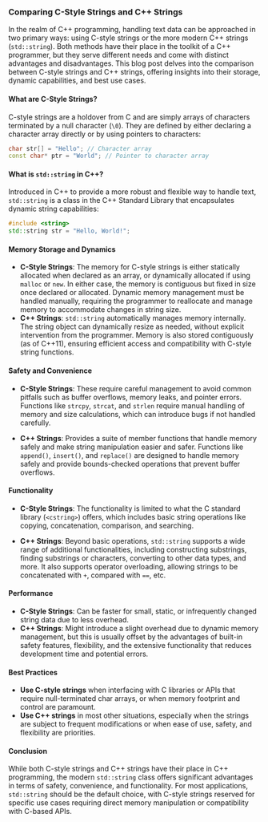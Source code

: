 ### Comparing C-Style Strings and C++ Strings

In the realm of C++ programming, handling text data can be approached in two primary ways: using C-style strings or the more modern C++ strings (`std::string`). Both methods have their place in the toolkit of a C++ programmer, but they serve different needs and come with distinct advantages and disadvantages. This blog post delves into the comparison between C-style strings and C++ strings, offering insights into their storage, dynamic capabilities, and best use cases.

#### **What are C-Style Strings?**

C-style strings are a holdover from C and are simply arrays of characters terminated by a null character (`\0`). They are defined by either declaring a character array directly or by using pointers to characters:

```cpp
char str[] = "Hello"; // Character array
const char* ptr = "World"; // Pointer to character array
```

#### **What is `std::string` in C++?**

Introduced in C++ to provide a more robust and flexible way to handle text, `std::string` is a class in the C++ Standard Library that encapsulates dynamic string capabilities:

```cpp
#include <string>
std::string str = "Hello, World!";
```

#### **Memory Storage and Dynamics**

- **C-Style Strings**: The memory for C-style strings is either statically allocated when declared as an array, or dynamically allocated if using `malloc` or `new`. In either case, the memory is contiguous but fixed in size once declared or allocated. Dynamic memory management must be handled manually, requiring the programmer to reallocate and manage memory to accommodate changes in string size.
- **C++ Strings**: `std::string` automatically manages memory internally. The string object can dynamically resize as needed, without explicit intervention from the programmer. Memory is also stored contiguously (as of C++11), ensuring efficient access and compatibility with C-style string functions.

#### **Safety and Convenience**

- **C-Style Strings**: These require careful management to avoid common pitfalls such as buffer overflows, memory leaks, and pointer errors. Functions like `strcpy`, `strcat`, and `strlen` require manual handling of memory and size calculations, which can introduce bugs if not handled carefully.

- **C++ Strings**: Provides a suite of member functions that handle memory safely and make string manipulation easier and safer. Functions like `append()`, `insert()`, and `replace()` are designed to handle memory safely and provide bounds-checked operations that prevent buffer overflows.

#### **Functionality**

- **C-Style Strings**: The functionality is limited to what the C standard library (`<cstring>`) offers, which includes basic string operations like copying, concatenation, comparison, and searching.

- **C++ Strings**: Beyond basic operations, `std::string` supports a wide range of additional functionalities, including constructing substrings, finding substrings or characters, converting to other data types, and more. It also supports operator overloading, allowing strings to be concatenated with `+`, compared with `==`, etc.

#### **Performance**

- **C-Style Strings**: Can be faster for small, static, or infrequently changed string data due to less overhead.
- **C++ Strings**: Might introduce a slight overhead due to dynamic memory management, but this is usually offset by the advantages of built-in safety features, flexibility, and the extensive functionality that reduces development time and potential errors.

#### **Best Practices**

- **Use C-style strings** when interfacing with C libraries or APIs that require null-terminated char arrays, or when memory footprint and control are paramount.
- **Use C++ strings** in most other situations, especially when the strings are subject to frequent modifications or when ease of use, safety, and flexibility are priorities.

#### **Conclusion**

While both C-style strings and C++ strings have their place in C++ programming, the modern `std::string` class offers significant advantages in terms of safety, convenience, and functionality. For most applications, `std::string` should be the default choice, with C-style strings reserved for specific use cases requiring direct memory manipulation or compatibility with C-based APIs.
